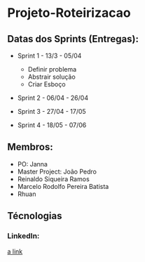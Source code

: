 # Projeto-Roteirizacao


  
 ## Datas dos Sprints (Entregas):
 
* Sprint 1 - 13/3 - 05/04
  - Definir problema
  - Abstrair solução
  - Criar Esboço

* Sprint 2 - 06/04 - 26/04
* Sprint 3 - 27/04 - 17/05
* Sprint 4 - 18/05 - 07/06

## Membros:
  * PO: Janna 
  * Master Project: João Pedro 
  * Reinaldo Siqueira Ramos 
  * Marcelo Rodolfo Pereira Batista
  * Rhuan
  

## Técnologias


### LinkedIn:
  [a link](https://www.linkedin.com/in/jo%C3%A3o-pedro-f%C3%A9lix-vicente/)
